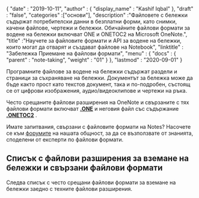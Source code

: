 {
  "date" : "2019-10-11",
  "author" : {
    "display_name" : "Kashif Iqbal"
},
  "draft" : "false",
  "categories" :["основи"],
  "description" :"Файловете с бележки съдържат потребителски данни в безплатни форми, като снимки, качени файлове, чертежи и бележки. Обичайните файлови формати за водене на бележки включват ONE и ONETOC2 на Microsoft OneNote.",
  "title" :"Научете за файловите формати и API за водене на бележки, които могат да отварят и създават файлове на Notebook",
  "linktitle" : "Забележка Приемане на файлови формати",
  "menu" : {
    "docs" : {
      "parent" : "note-taking",
      "weight" : "01"
}
},
  "lastmod" : "2020-09-01"
}

Програмните файлове за водене на бележки съдържат раздели и страници за съхраняване на бележки. Документът за бележка може да бъде както прост като текстов документ, така и по-подробен, състоящ се от цифрови изображения, аудио/видеоклипове и чертежи на ръка.

Често срещаните файлови разширения на OneNote и свързаните с тях файлови формати включват **[.ONE](/bg/note-taking/one/)** и неговия файл със съдържание **[.ONETOC2](/bg/note-taking/onetoc2/)** .

Имате запитвания, свързани с файловите формати на Notes? Насочете се към [форумите](https://forum.fileformat.com/c/note-taking/23) на нашата общност, за да се възползвате от знанията, споделени от експерти по файлови формати.

## Списък с файлови разширения за вземане на бележки и свързани файлови формати
Следва списък с често срещани файлови формати за вземане на бележки заедно с техните файлови разширения.

